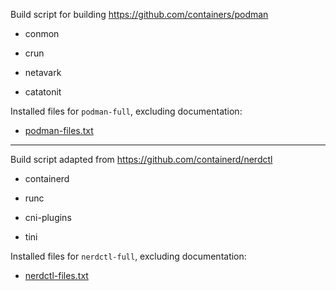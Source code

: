 
Build script for building <https://github.com/containers/podman>

* conmon
* crun

* netavark
* catatonit

Installed files for `podman-full`, excluding documentation:

* [podman-files.txt](./podman-files.txt)

----

Build script adapted from <https://github.com/containerd/nerdctl>

* containerd
* runc

* cni-plugins
* tini

Installed files for `nerdctl-full`, excluding documentation:

* [nerdctl-files.txt](./nerdctl-files.txt)
